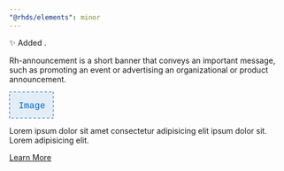 ```yaml
---
"@rhds/elements": minor
---
```


✨ Added <rh-announcement>.

Rh-announcement is a short banner that conveys an important message, such as promoting an event or advertising an organizational or product announcement.

<rh-announcement>
  <svg slot="image"
       width="80"
       height="48"
       role="img"
       aria-label="Sample image">
    <rect fill="var(--rh-color-border-interactive-on-light, #0066cc)"
      fill-opacity="0.1"
      stroke="var(--rh-color-border-interactive-on-light, #0066cc)"
      stroke-width="2px"
      width="100%"
      height="100%"
      stroke-dasharray="4 4">
    </rect>
    <text x="17"
          y="30"
          style="font-family: var(--rh-font-family-code, RedHatMono, 'Red Hat Mono', 'Courier New', Courier, monospace); font-size: var(--rh-font-size-body-text-md, 1rem);"
          fill="var(--rh-color-blue-50, #0066CC)">
            Image
    </text>
  </svg>
  <p>Lorem ipsum dolor sit amet consectetur adipisicing elit ipsum dolor sit. Lorem adipisicing elit.</p>
  <rh-cta slot="cta">
      <a href="#" data-analytics="something">Learn More</a>
  </rh-cta>
</rh-announcement>

